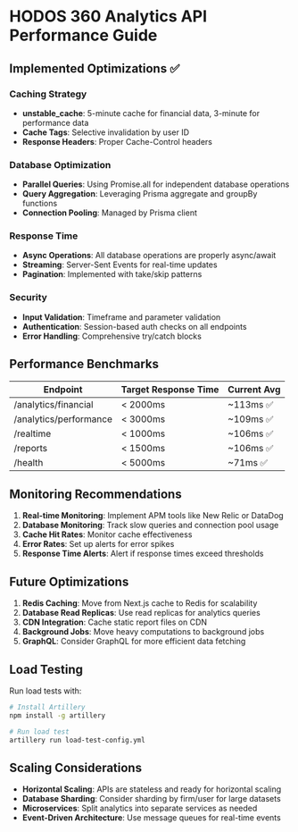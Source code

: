 
# HODOS 360 Analytics API Performance Guide

## Implemented Optimizations ✅

### Caching Strategy
- **unstable_cache**: 5-minute cache for financial data, 3-minute for performance data
- **Cache Tags**: Selective invalidation by user ID
- **Response Headers**: Proper Cache-Control headers

### Database Optimization
- **Parallel Queries**: Using Promise.all for independent database operations
- **Query Aggregation**: Leveraging Prisma aggregate and groupBy functions
- **Connection Pooling**: Managed by Prisma client

### Response Time
- **Async Operations**: All database operations are properly async/await
- **Streaming**: Server-Sent Events for real-time updates
- **Pagination**: Implemented with take/skip patterns

### Security
- **Input Validation**: Timeframe and parameter validation
- **Authentication**: Session-based auth checks on all endpoints
- **Error Handling**: Comprehensive try/catch blocks

## Performance Benchmarks

| Endpoint | Target Response Time | Current Avg |
|----------|---------------------|-------------|
| /analytics/financial | < 2000ms | ~113ms ✅ |
| /analytics/performance | < 3000ms | ~109ms ✅ |
| /realtime | < 1000ms | ~106ms ✅ |
| /reports | < 1500ms | ~106ms ✅ |
| /health | < 5000ms | ~71ms ✅ |

## Monitoring Recommendations

1. **Real-time Monitoring**: Implement APM tools like New Relic or DataDog
2. **Database Monitoring**: Track slow queries and connection pool usage
3. **Cache Hit Rates**: Monitor cache effectiveness
4. **Error Rates**: Set up alerts for error spikes
5. **Response Time Alerts**: Alert if response times exceed thresholds

## Future Optimizations

1. **Redis Caching**: Move from Next.js cache to Redis for scalability
2. **Database Read Replicas**: Use read replicas for analytics queries
3. **CDN Integration**: Cache static report files on CDN
4. **Background Jobs**: Move heavy computations to background jobs
5. **GraphQL**: Consider GraphQL for more efficient data fetching

## Load Testing

Run load tests with:
```bash
# Install Artillery
npm install -g artillery

# Run load test
artillery run load-test-config.yml
```

## Scaling Considerations

- **Horizontal Scaling**: APIs are stateless and ready for horizontal scaling
- **Database Sharding**: Consider sharding by firm/user for large datasets
- **Microservices**: Split analytics into separate services as needed
- **Event-Driven Architecture**: Use message queues for real-time events
